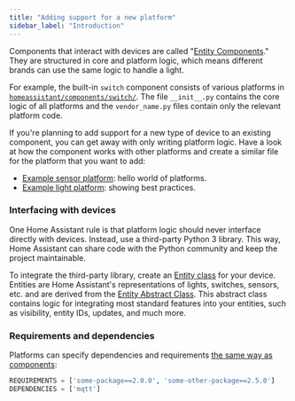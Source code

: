 ```yaml
---
title: "Adding support for a new platform"
sidebar_label: "Introduction"
---
```


Components that interact with devices are called "[Entity Components](https://github.com/home-assistant/home-assistant/blob/dev/homeassistant/helpers/entity_component.py)." They are structured in core and platform logic, which means different brands can use the same logic to handle a light.

For example, the built-in `switch` component consists of various platforms in [`homeassistant/components/switch/`](https://github.com/home-assistant/home-assistant/tree/master/homeassistant/components/switch). The file `__init__.py` contains the core logic of all platforms and the `vendor_name.py` files contain only the relevant platform code.

If you're planning to add support for a new type of device to an existing component, you can get away with only writing platform logic. Have a look at how the component works with other platforms and create a similar file for the platform that you want to add:

 - [Example sensor platform](creating_platform_example_sensor.md): hello world of platforms.
 - [Example light platform](creating_platform_example_light.md): showing best practices.

### Interfacing with devices

One Home Assistant rule is that platform logic should never interface directly with devices. Instead, use a third-party Python 3 library. This way, Home Assistant can share code with the Python community and keep the project maintainable.

To integrate the third-party library, create an [Entity class](https://github.com/home-assistant/home-assistant/blob/dev/homeassistant/helpers/entity.py) for your device. Entities are Home Assistant's representations of lights, switches, sensors, etc. and are derived from the [Entity Abstract Class](https://github.com/home-assistant/home-assistant/blob/master/homeassistant/helpers/entity.py). This abstract class contains logic for integrating most standard features into your entities, such as visibility, entity IDs, updates, and much more.

### Requirements and dependencies

Platforms can specify dependencies and requirements [the same way as components](creating_component_deps_and_reqs.md):

```python
REQUIREMENTS = ['some-package==2.0.0', 'some-other-package==2.5.0']
DEPENDENCIES = ['mqtt']
```

